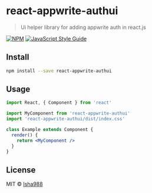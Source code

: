 # react-appwrite-authui

> Ui helper library for adding appwrite auth in react.js 

[![NPM](https://img.shields.io/npm/v/react-appwrite-authui.svg)](https://www.npmjs.com/package/react-appwrite-authui) [![JavaScript Style Guide](https://img.shields.io/badge/code_style-standard-brightgreen.svg)](https://standardjs.com)

## Install

```bash
npm install --save react-appwrite-authui
```

## Usage

```jsx
import React, { Component } from 'react'

import MyComponent from 'react-appwrite-authui'
import 'react-appwrite-authui/dist/index.css'

class Example extends Component {
  render() {
    return <MyComponent />
  }
}
```

## License

MIT © [Isha988](https://github.com/Isha988)
